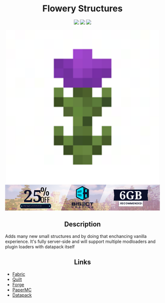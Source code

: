 
<h1 align="center"> Flowery Structures </h1>

<p align="center">
<img src="https://img.shields.io/badge/version-Alpha-yellow?style=for-the-badge">
<img src="https://img.shields.io/badge/Minecraft-1.18.2-62B47A?style=for-the-badge&logo=minecraft">
</a>
<a href="https://discord.gg/e668hCBGK4">
<img src="https://img.shields.io/discord/910192650576085033?label=discord&style=for-the-badge">
</a>
</p>

<p align="center">
    <img width="500" height="500" src="icon.png">


<a href="https://bisecthosting.com/fox" align="center">
    <img src="bisect.png">
</a></p>

<h2 align="center">Description</h2>
Adds many new small structures and by doing that enchancing vanilla experience. It's fully server-side and will support multiple modloaders and plugin loaders with datapack itself

<h2 align="center">Links</h2>

- [Fabric](https://github.com/JustFoxx/flowery-structures/tree/fabric)
- [Quilt](https://github.com/JustFoxx/flowery-structures/tree/quilt)
- [Forge](https://github.com/JustFoxx/flowery-structures/tree/forge)
- [PaperMC](https://github.com/JustFoxx/flowery-structures/tree/paper)
- [Datapack](https://github.com/JustFoxx/flowery-structures/tree/datapack)
